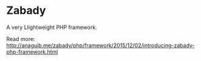# Zabady
A very Llightweight PHP framework.

Read more: 
http://anaguib.me/zabady/php/framework/2015/12/02/introducing-zabady-php-framework.html
